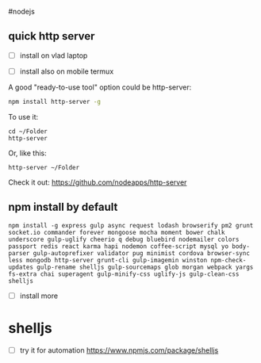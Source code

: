 #nodejs

## quick http server
- [ ] install on vlad laptop
- [ ] install also on mobile termux


A good "ready-to-use tool" option could be http-server:
```bash
npm install http-server -g
```

To use it:
```
cd ~/Folder
http-server
```

Or, like this:
```
http-server ~/Folder
```

Check it out: https://github.com/nodeapps/http-server

## npm install by default
```
npm install -g express gulp async request lodash browserify pm2 grunt socket.io commander forever mongoose mocha moment bower chalk underscore gulp-uglify cheerio q debug bluebird nodemailer colors passport redis react karma hapi nodemon coffee-script mysql yo body-parser gulp-autoprefixer validator pug minimist cordova browser-sync less mongodb http-server grunt-cli gulp-imagemin winston npm-check-updates gulp-rename shelljs gulp-sourcemaps glob morgan webpack yargs fs-extra chai superagent gulp-minify-css uglify-js gulp-clean-css shelljs
```
- [ ] install more
 
# shelljs 
- [ ] try it for automation
https://www.npmjs.com/package/shelljs


